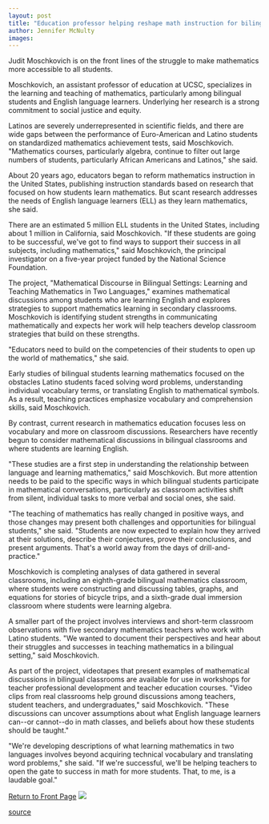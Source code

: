 ```yaml
---
layout: post
title: "Education professor helping reshape math instruction for bilingual students"
author: Jennifer McNulty
images:
---
```


Judit Moschkovich is on the front lines of the struggle to make mathematics more accessible to all students.

Moschkovich, an assistant professor of education at UCSC, specializes in the learning and teaching of mathematics, particularly among bilingual students and English language learners. Underlying her research is a strong commitment to social justice and equity.  
  
Latinos are severely underrepresented in scientific fields, and there are wide gaps between the performance of Euro-American and Latino students on standardized mathematics achievement tests, said Moschkovich. "Mathematics courses, particularly algebra, continue to filter out large numbers of students, particularly African Americans and Latinos," she said.  
  
About 20 years ago, educators began to reform mathematics instruction in the United States, publishing instruction standards based on research that focused on how students learn mathematics. But scant research addresses the needs of English language learners (ELL) as they learn mathematics, she said.   
  
There are an estimated 5 million ELL students in the United States, including about 1 million in California, said Moschkovich. "If these students are going to be successful, we've got to find ways to support their success in all subjects, including mathematics," said Moschkovich, the principal investigator on a five-year project funded by the National Science Foundation.   
  
The project, "Mathematical Discourse in Bilingual Settings: Learning and Teaching Mathematics in Two Languages," examines mathematical discussions among students who are learning English and explores strategies to support mathematics learning in secondary classrooms. Moschkovich is identifying student strengths in communicating mathematically and expects her work will help teachers develop classroom strategies that build on these strengths.  
  
"Educators need to build on the competencies of their students to open up the world of mathematics," she said.   
  
Early studies of bilingual students learning mathematics focused on the obstacles Latino students faced solving word problems, understanding individual vocabulary terms, or translating English to mathematical symbols. As a result, teaching practices emphasize vocabulary and comprehension skills, said Moschkovich.  
  
By contrast, current research in mathematics education focuses less on vocabulary and more on classroom discussions. Researchers have recently begun to consider mathematical discussions in bilingual classrooms and where students are learning English.  
  
"These studies are a first step in understanding the relationship between language and learning mathematics," said Moschkovich. But more attention needs to be paid to the specific ways in which bilingual students participate in mathematical conversations, particularly as classroom activities shift from silent, individual tasks to more verbal and social ones, she said.  
  
"The teaching of mathematics has really changed in positive ways, and those changes may present both challenges and opportunities for bilingual students," she said. "Students are now expected to explain how they arrived at their solutions, describe their conjectures, prove their conclusions, and present arguments. That's a world away from the days of drill-and-practice."   
  
Moschkovich is completing analyses of data gathered in several classrooms, including an eighth-grade bilingual mathematics classroom, where students were constructing and discussing tables, graphs, and equations for stories of bicycle trips, and a sixth-grade dual immersion classroom where students were learning algebra.  
  
A smaller part of the project involves interviews and short-term classroom observations with five secondary mathematics teachers who work with Latino students. "We wanted to document their perspectives and hear about their struggles and successes in teaching mathematics in a bilingual setting," said Moschkovich.  
  
As part of the project, videotapes that present examples of mathematical discussions in bilingual classrooms are available for use in workshops for teacher professional development and teacher education courses. "Video clips from real classrooms help ground discussions among teachers, student teachers, and undergraduates," said Moschkovich. "These discussions can uncover assumptions about what English language learners can--or cannot--do in math classes, and beliefs about how these students should be taught."  
  
"We're developing descriptions of what learning mathematics in two languages involves beyond acquiring technical vocabulary and translating word problems," she said. "If we're successful, we'll be helping teachers to open the gate to success in math for more students. That, to me, is a laudable goal."

  

[Return to Front Page][1] ![ ][2]

[1]: ../../index.html
[2]: ../../images/trans.gif

[source](http://www1.ucsc.edu/currents/01-02/03-18/math.html "Permalink to math")
